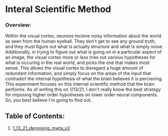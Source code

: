 # Interal Scientific Method

### Overview:

Within the visual cortex, neurons recieve noisy information about the world as 
seen from the human eyeball.  They don't get to see any ground truth, and they
must figure out what is actually structure and what is simply noise.  Additionally,
in trying to figure out what is going on in a particular aspect of an image, the visual
cortex more or less tries out various hypotheses for what is occuring in the real world, 
and picks the one that makes most sense.  This allows the visual cortex to disregard a huge
amount of redundant information, and simply focus on the areas of the input that contradict
the internal hypothesis of what the brain believes it is percieving.  This experiment focuses
on this internal scientific method that the brain performs.  As of writing this on
1/13/21, I don't really know the best strategy for imposing higher order hypotheses on
lower order neural components.  So, you best believe I'm going to find out.

## Table of Contents:

1. [1_13_21_denoising_mwta_v2](1_13_21_denoising_mwta_v2)